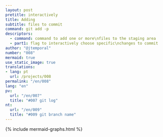 ```yaml
---
layout: post
pretitle: interactively
title: Adding
subtitle: files to commit
command: git add -p
descriptors:
  - command: command to add one or more\nfiles to the staging area
  - part1: flag to interactively choose specific\nchanges to commit
author: "@jtemporal"
number: "008"
mermaid: true
use_static_image: true
translations:
- lang: pt
  url: /projects/008
permalink: "/en/008"
lang: "en"
pv:
  url: "/en/007"
  title: "#007 git log"
nt:
  url: "/en/009"
  title: "#009 git branch name"
---
```


{% include mermaid-graphs.html %}